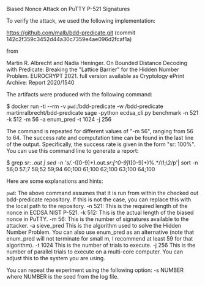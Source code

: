 Biased Nonce Attack on PuTTY P-521 Signatures

To verify the attack, we used the following implementation:

https://github.com/malb/bdd-predicate.git (commit 142c2f359c3452d44a30c7359e4ae096d2fcaf1a)

from

Martin R. Albrecht and Nadia Heninger. On Bounded Distance Decoding with Predicate: Breaking the "Lattice Barrier" for the Hidden Number Problem. EUROCRYPT 2021. full version available as Cryptology ePrint Archive: Report 2020/1540

The artifacts were produced with the following command:

$ docker run -ti --rm -v `pwd`:/bdd-predicate -w /bdd-predicate martinralbrecht/bdd-predicate sage -python ecdsa_cli.py benchmark -n 521 -k 512 -m 56 -a enum_pred -t 1024 -j 256 

The command is repeated for different values of "-m 56", ranging from 56 to 64. The success rate and computation time can be found in the last line of the output.
Specifically, the success rate is given in the form "sr: 100%". You can use this command line to generate a report:

$ grep sr: *.out | sed -n 's/.*-\([0-9]\+\)\.out.*sr:[^0-9]*\([0-9]\+\)%.*/\1;\2/p'| sort -n
56;0
57;7
58;52
59;94
60;100
61;100
62;100
63;100
64;100

Here are some explanations and hints:

`pwd`: The above command assumes that it is run from within the checked out bdd-predicate repository. If this is not the case, you can replace this with the local path to the repository.
-n 521: This is the required length of the nonce in ECDSA NIST P-521.
-k 512: This is the actual length of the biased nonce in PuTTY.
-m 56: This is the number of signatures available to the attacker.
-a sieve_pred This is the algorithm used to solve the Hidden Number Problem. You can also use enum_pred as an alternative (note that enum_pred will not terminate for small m, I recommend at least 59 for that algorithm).
-t 1024 This is the number of trials to execute.
-j 256 This is the number of parallel trials to execute on a multi-core computer. You can adjust this to the system you are using.

You can repeat the experiment using the following option:
-s NUMBER where NUMBER is the seed from the log file.

 
